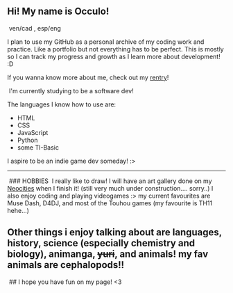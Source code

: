 ## Hi! My name is Occulo!
![]()
ven/cad , esp/eng

I plan to use my GitHub as a personal archive of my coding work and practice. Like a portfolio but not everything has to be perfect. This is mostly so I can track my progress and growth as I learn more about development! :D 

If you wanna know more about me, check out my [rentry](https://rentry.org/visophobia)!

![]() I'm currently studying to be a software dev! ![]()

The languages I know how to use are:
- HTML
- CSS
- JavaScript
- Python
- some TI-Basic

I aspire to be an indie game dev someday! :> 
***
![]() ### HOBBIES ![]()
I really like to draw! I will have an art gallery done on my [Neocities](https://occulophobia.neocities.org) when I finish it! (still very much under construction.... sorry..)
I also enjoy coding and playing videogames :> my current favourites are Muse Dash, D4DJ, and most of the Touhou games (my favourite is TH11 hehe...)

Other things i enjoy talking about are languages, history, science (especially chemistry and biology), animanga, ~~yuri~~, and animals! my fav animals are cephalopods!! 
---
![]() ## I hope you have fun on my page! <3 ![]()
